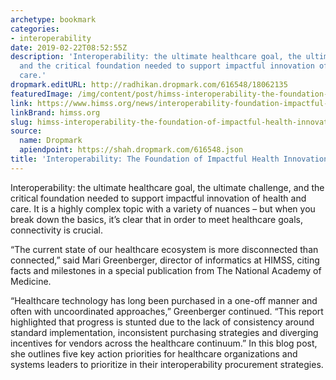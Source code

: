 ```yaml
---
archetype: bookmark
categories:
- interoperability
date: 2019-02-22T08:52:55Z
description: 'Interoperability: the ultimate healthcare goal, the ultimate challenge,
  and the critical foundation needed to support impactful innovation of health and
  care.'
dropmark.editURL: http://radhikan.dropmark.com/616548/18062135
featuredImage: /img/content/post/himss-interoperability-the-foundation-of-impactful-health-innovation.jpg
link: https://www.himss.org/news/interoperability-foundation-impactful-health-innovation
linkBrand: himss.org
slug: himss-interoperability-the-foundation-of-impactful-health-innovation
source:
  name: Dropmark
  apiendpoint: https://shah.dropmark.com/616548.json
title: 'Interoperability: The Foundation of Impactful Health Innovation'
---
```

Interoperability: the ultimate healthcare goal, the ultimate challenge, and the critical foundation needed to support impactful innovation of health and care. It is a highly complex topic with a variety of nuances – but when you break down the basics, it’s clear that in order to meet healthcare goals, connectivity is crucial.

“The current state of our healthcare ecosystem is more disconnected than connected,” said Mari Greenberger, director of informatics at HIMSS, citing facts and milestones in a special publication from The National Academy of Medicine.

“Healthcare technology has long been purchased in a one-off manner and often with uncoordinated approaches,” Greenberger continued. “This report highlighted that progress is stunted due to the lack of consistency around standard implementation, inconsistent purchasing strategies and diverging incentives for vendors across the healthcare continuum.” In this blog post, she outlines five key action priorities for healthcare organizations and systems leaders to prioritize in their interoperability procurement strategies.

